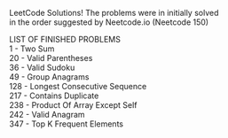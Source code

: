 LeetCode Solutions! The problems were in initially solved  
in the order suggested by Neetcode.io (Neetcode 150)  

LIST OF FINISHED PROBLEMS  
1 - Two Sum  
20 - Valid Parentheses  
36 - Valid Sudoku  
49 - Group Anagrams  
128 - Longest Consecutive Sequence  
217 - Contains Duplicate  
238 - Product Of Array Except Self  
242 - Valid Anagram  
347 - Top K Frequent Elements  